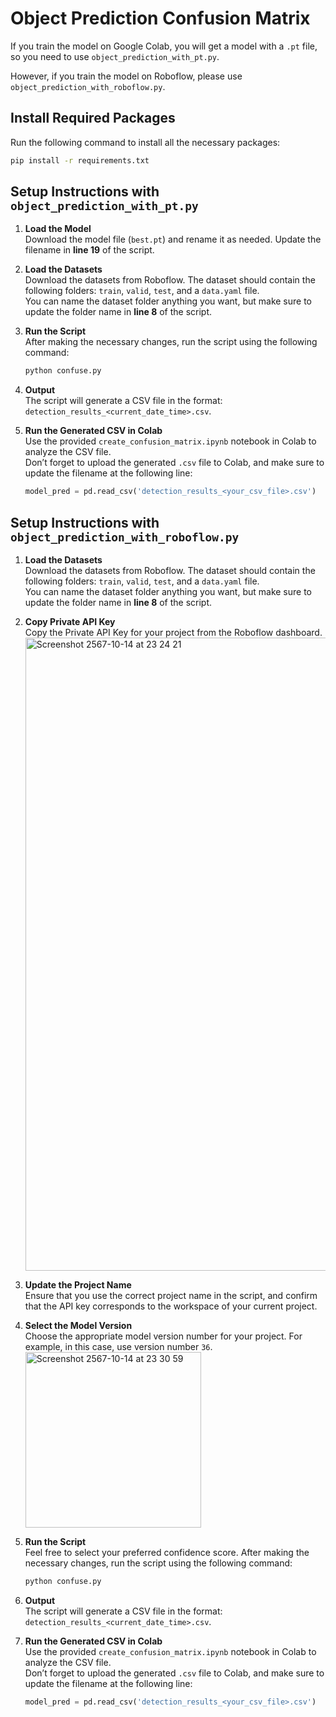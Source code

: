 # Object Prediction Confusion Matrix

If you train the model on Google Colab, you will get a model with a `.pt` file, so you need to use `object_prediction_with_pt.py`. 

However, if you train the model on Roboflow, please use `object_prediction_with_roboflow.py`.
## Install Required Packages

Run the following command to install all the necessary packages:

```bash
pip install -r requirements.txt
```

## Setup Instructions with `object_prediction_with_pt.py`

1. **Load the Model**  
   Download the model file (`best.pt`) and rename it as needed. Update the filename in **line 19** of the script.

2. **Load the Datasets**  
   Download the datasets from Roboflow. The dataset should contain the following folders: `train`, `valid`, `test`, and a `data.yaml` file.  
   You can name the dataset folder anything you want, but make sure to update the folder name in **line 8** of the script.

3. **Run the Script**  
   After making the necessary changes, run the script using the following command:

   ```bash
   python confuse.py
   ```

4. **Output**  
   The script will generate a CSV file in the format: `detection_results_<current_date_time>.csv`.

5. **Run the Generated CSV in Colab**  
   Use the provided `create_confusion_matrix.ipynb` notebook in Colab to analyze the CSV file.  
   Don’t forget to upload the generated `.csv` file to Colab, and make sure to update the filename at the following line:

   ```python
   model_pred = pd.read_csv('detection_results_<your_csv_file>.csv')
   ```

## Setup Instructions with `object_prediction_with_roboflow.py`

1. **Load the Datasets**  
   Download the datasets from Roboflow. The dataset should contain the following folders: `train`, `valid`, `test`, and a `data.yaml` file.  
   You can name the dataset folder anything you want, but make sure to update the folder name in **line 8** of the script.

2. **Copy Private API Key**  
   Copy the Private API Key for your project from the Roboflow dashboard.
   <img width="1013" alt="Screenshot 2567-10-14 at 23 24 21" src="https://github.com/user-attachments/assets/0b5ececf-ba03-45c3-8f6b-6bdd89a34c1a">


4. **Update the Project Name**  
   Ensure that you use the correct project name in the script, and confirm that the API key corresponds to the workspace of your current project.

5. **Select the Model Version**  
   Choose the appropriate model version number for your project. For example, in this case, use version number `36`.
   <img width="281" alt="Screenshot 2567-10-14 at 23 30 59" src="https://github.com/user-attachments/assets/917c74bb-6ebb-41a4-b853-819277c6bf59">


7. **Run the Script**  
   Feel free to select your preferred confidence score.
   After making the necessary changes, run the script using the following command:

   ```bash
   python confuse.py
   ```

8. **Output**  
   The script will generate a CSV file in the format: `detection_results_<current_date_time>.csv`.

9. **Run the Generated CSV in Colab**  
   Use the provided `create_confusion_matrix.ipynb` notebook in Colab to analyze the CSV file.  
   Don’t forget to upload the generated `.csv` file to Colab, and make sure to update the filename at the following line:

   ```python
   model_pred = pd.read_csv('detection_results_<your_csv_file>.csv')
   
